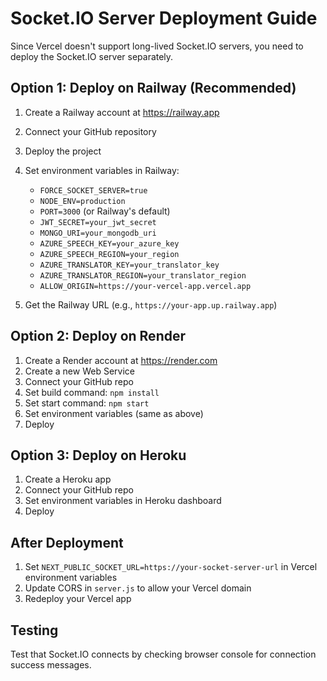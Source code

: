 # Socket.IO Server Deployment Guide

Since Vercel doesn't support long-lived Socket.IO servers, you need to deploy the Socket.IO server separately.

## Option 1: Deploy on Railway (Recommended)

1. Create a Railway account at https://railway.app
2. Connect your GitHub repository
3. Deploy the project
4. Set environment variables in Railway:
   - `FORCE_SOCKET_SERVER=true`
   - `NODE_ENV=production`
   - `PORT=3000` (or Railway's default)
   - `JWT_SECRET=your_jwt_secret`
   - `MONGO_URI=your_mongodb_uri`
   - `AZURE_SPEECH_KEY=your_azure_key`
   - `AZURE_SPEECH_REGION=your_region`
   - `AZURE_TRANSLATOR_KEY=your_translator_key`
   - `AZURE_TRANSLATOR_REGION=your_translator_region`
   - `ALLOW_ORIGIN=https://your-vercel-app.vercel.app`

5. Get the Railway URL (e.g., `https://your-app.up.railway.app`)

## Option 2: Deploy on Render

1. Create a Render account at https://render.com
2. Create a new Web Service
3. Connect your GitHub repo
4. Set build command: `npm install`
5. Set start command: `npm start`
6. Set environment variables (same as above)
7. Deploy

## Option 3: Deploy on Heroku

1. Create a Heroku app
2. Connect your GitHub repo
3. Set environment variables in Heroku dashboard
4. Deploy

## After Deployment

1. Set `NEXT_PUBLIC_SOCKET_URL=https://your-socket-server-url` in Vercel environment variables
2. Update CORS in `server.js` to allow your Vercel domain
3. Redeploy your Vercel app

## Testing

Test that Socket.IO connects by checking browser console for connection success messages.